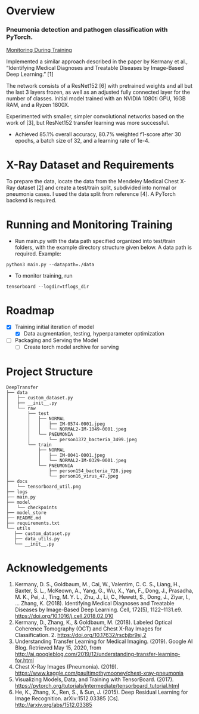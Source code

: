 # Overview

### Pneumonia detection and pathogen classification with PyTorch.

[Monitoring During Training](/docs/tensorboard_util.png)

Implemented a similar approach described in the paper by Kermany et al., “Identifying Medical Diagnoses and Treatable Diseases by Image-Based Deep Learning.” [1]

The network consists of a ResNet152 [6] with pretrained weights and all but the last 3 layers frozen, as well as an adjusted fully connected layer for the number of classes.
Initial model trained with an NVIDIA 1080ti GPU, 16GB RAM, and a Ryzen 1800X.

Experimented with smaller, simpler convolutional networks based on the work of [3], but ResNet152 transfer learning was more successful.
- Achieved 85.1% overall accuracy, 80.7% weighted f1-score after 30 epochs, a batch size of 32, and a learning rate of 1e-4.

X-Ray Dataset and Requirements
================
To prepare the data, locate the data from the Mendeley Medical Chest X-Ray dataset [2] and create a test/train split, subdivided into normal or pneumonia cases. I used the data split from reference [4].
A PyTorch backend is required.

Running and Monitoring Training
===============================

- Run main.py with the data path specified organized into test/train folders, with the example directory structure given below. A data path is required.
Example:
```
python3 main.py --datapath=./data
```

- To monitor training, run
```
tensorboard --logdir=tflogs_dir
```

Roadmap
==============================
- [x] Training initial iteration of model
    - [x] Data augmentation, testing, hyperparameter optimization

- [ ] Packaging and Serving the Model
    - [ ] Create torch model archive for serving

Project Structure
===========================

 ```
DeepTransfer
├── data
│   ├── custom_dataset.py
│   ├── __init__.py
│   └── raw
│       ├── test
│       │   ├── NORMAL
│       │   │   ├── IM-0574-0001.jpeg
│       │   │   └── NORMAL2-IM-1049-0001.jpeg
│       │   └── PNEUMONIA
│       │       └── person1372_bacteria_3499.jpeg
│       └── train
│           ├── NORMAL
│           │   ├── IM-0041-0001.jpeg
│           │   └── NORMAL2-IM-0329-0001.jpeg
│           └── PNEUMONIA
│               ├── person154_bacteria_728.jpeg
│               └── person16_virus_47.jpeg
├── docs
│   └── tensorboard_util.png
├── logs
├── main.py
├── model
│   └── checkpoints
├── model_store
├── README.md
├── requirements.txt
└── utils
    ├── custom_dataset.py
    ├── data_utils.py
    └── __init__.py
 ```



Acknowledgements
==========

1. Kermany, D. S., Goldbaum, M., Cai, W., Valentim, C. C. S., Liang, H., Baxter, S. L., McKeown, A., Yang, G., Wu, X., Yan, F., Dong, J., Prasadha, M. K., Pei, J., Ting, M. Y. L., Zhu, J., Li, C., Hewett, S., Dong, J., Ziyar, I., … Zhang, K. (2018). Identifying Medical Diagnoses and Treatable Diseases by Image-Based Deep Learning. Cell, 172(5), 1122–1131.e9. https://doi.org/10.1016/j.cell.2018.02.010
2. Kermany, D., Zhang, K., & Goldbaum, M. (2018). Labeled Optical Coherence Tomography (OCT) and Chest X-Ray Images for Classification. 2. https://doi.org/10.17632/rscbjbr9sj.2
3. Understanding Transfer Learning for Medical Imaging. (2019). Google AI Blog. Retrieved May 15, 2020, from http://ai.googleblog.com/2019/12/understanding-transfer-learning-for.html
4. Chest X-Ray Images (Pneumonia). (2019). https://www.kaggle.com/paultimothymooney/chest-xray-pneumonia
5. Visualizing Models, Data, and Training with TensorBoard. (2017). https://pytorch.org/tutorials/intermediate/tensorboard_tutorial.html
6. He, K., Zhang, X., Ren, S., & Sun, J. (2015). Deep Residual Learning for Image Recognition. arXiv:1512.03385 [Cs]. http://arxiv.org/abs/1512.03385